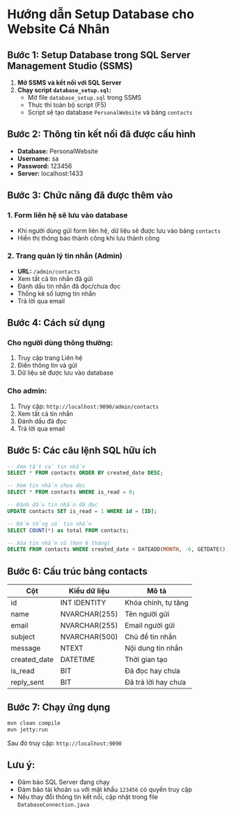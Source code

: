 # Hướng dẫn Setup Database cho Website Cá Nhân

## Bước 1: Setup Database trong SQL Server Management Studio (SSMS)

1. **Mở SSMS và kết nối với SQL Server**
2. **Chạy script `database_setup.sql`:**
   - Mở file `database_setup.sql` trong SSMS
   - Thực thi toàn bộ script (F5)
   - Script sẽ tạo database `PersonalWebsite` và bảng `contacts`

## Bước 2: Thông tin kết nối đã được cấu hình

- **Database:** PersonalWebsite
- **Username:** sa
- **Password:** 123456
- **Server:** localhost:1433

## Bước 3: Chức năng đã được thêm vào

### 1. Form liên hệ sẽ lưu vào database
- Khi người dùng gửi form liên hệ, dữ liệu sẽ được lưu vào bảng `contacts`
- Hiển thị thông báo thành công khi lưu thành công

### 2. Trang quản lý tin nhắn (Admin)
- **URL:** `/admin/contacts`
- Xem tất cả tin nhắn đã gửi
- Đánh dấu tin nhắn đã đọc/chưa đọc
- Thống kê số lượng tin nhắn
- Trả lời qua email

## Bước 4: Cách sử dụng

### Cho người dùng thông thường:
1. Truy cập trang Liên hệ
2. Điền thông tin và gửi
3. Dữ liệu sẽ được lưu vào database

### Cho admin:
1. Truy cập: `http://localhost:9090/admin/contacts`
2. Xem tất cả tin nhắn
3. Đánh dấu đã đọc
4. Trả lời qua email

## Bước 5: Các câu lệnh SQL hữu ích

```sql
-- Xem tất cả tin nhắn
SELECT * FROM contacts ORDER BY created_date DESC;

-- Xem tin nhắn chưa đọc
SELECT * FROM contacts WHERE is_read = 0;

-- Đánh dấu tin nhắn đã đọc
UPDATE contacts SET is_read = 1 WHERE id = [ID];

-- Đếm tổng số tin nhắn
SELECT COUNT(*) as total FROM contacts;

-- Xóa tin nhắn cũ (hơn 6 tháng)
DELETE FROM contacts WHERE created_date < DATEADD(MONTH, -6, GETDATE());
```

## Bước 6: Cấu trúc bảng contacts

| Cột | Kiểu dữ liệu | Mô tả |
|-----|-------------|-------|
| id | INT IDENTITY | Khóa chính, tự tăng |
| name | NVARCHAR(255) | Tên người gửi |
| email | NVARCHAR(255) | Email người gửi |
| subject | NVARCHAR(500) | Chủ đề tin nhắn |
| message | NTEXT | Nội dung tin nhắn |
| created_date | DATETIME | Thời gian tạo |
| is_read | BIT | Đã đọc hay chưa |
| reply_sent | BIT | Đã trả lời hay chưa |

## Bước 7: Chạy ứng dụng

```bash
mvn clean compile
mvn jetty:run
```

Sau đó truy cập: `http://localhost:9090`

## Lưu ý:
- Đảm bảo SQL Server đang chạy
- Đảm bảo tài khoản `sa` với mật khẩu `123456` có quyền truy cập
- Nếu thay đổi thông tin kết nối, cập nhật trong file `DatabaseConnection.java`